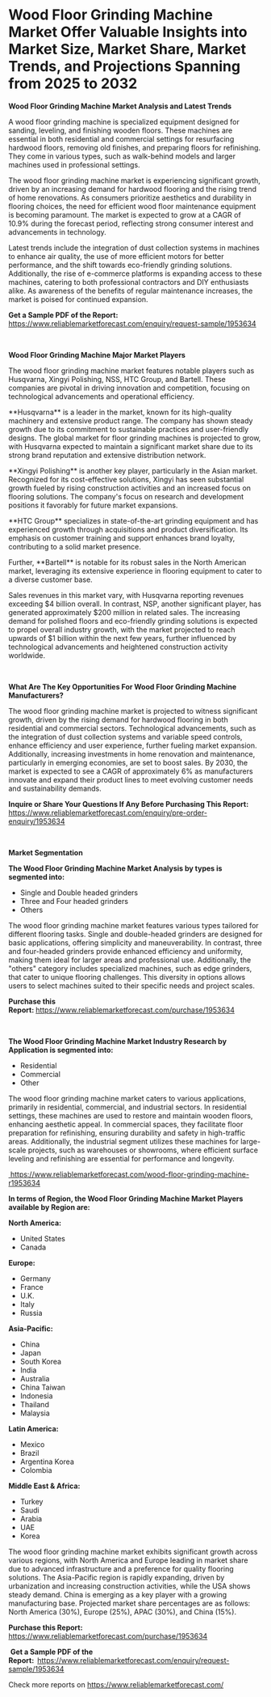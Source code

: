 <p><h1>Wood Floor Grinding Machine Market Offer Valuable Insights into Market Size, Market Share, Market Trends, and Projections Spanning from 2025 to 2032</h1></p><p><strong>Wood Floor Grinding Machine Market Analysis and Latest Trends</strong></p>
<p><p>A wood floor grinding machine is specialized equipment designed for sanding, leveling, and finishing wooden floors. These machines are essential in both residential and commercial settings for resurfacing hardwood floors, removing old finishes, and preparing floors for refinishing. They come in various types, such as walk-behind models and larger machines used in professional settings.</p><p>The wood floor grinding machine market is experiencing significant growth, driven by an increasing demand for hardwood flooring and the rising trend of home renovations. As consumers prioritize aesthetics and durability in flooring choices, the need for efficient wood floor maintenance equipment is becoming paramount. The market is expected to grow at a CAGR of 10.9% during the forecast period, reflecting strong consumer interest and advancements in technology. </p><p>Latest trends include the integration of dust collection systems in machines to enhance air quality, the use of more efficient motors for better performance, and the shift towards eco-friendly grinding solutions. Additionally, the rise of e-commerce platforms is expanding access to these machines, catering to both professional contractors and DIY enthusiasts alike. As awareness of the benefits of regular maintenance increases, the market is poised for continued expansion.</p></p>
<p><strong>Get a Sample PDF of the Report:&nbsp;</strong> <a href="https://www.reliablemarketforecast.com/enquiry/request-sample/1953634?utm_campaign=2485&utm_medium=2&utm_source=Github&utm_content=ia&utm_term=16022025&utm_id=wood-floor-grinding-machine">https://www.reliablemarketforecast.com/enquiry/request-sample/1953634</a></p>
<p>&nbsp;</p>
<p><strong>Wood Floor Grinding Machine Major Market Players</strong></p>
<p><p>The wood floor grinding machine market features notable players such as Husqvarna, Xingyi Polishing, NSS, HTC Group, and Bartell. These companies are pivotal in driving innovation and competition, focusing on technological advancements and operational efficiency.</p><p>**Husqvarna** is a leader in the market, known for its high-quality machinery and extensive product range. The company has shown steady growth due to its commitment to sustainable practices and user-friendly designs. The global market for floor grinding machines is projected to grow, with Husqvarna expected to maintain a significant market share due to its strong brand reputation and extensive distribution network.</p><p>**Xingyi Polishing** is another key player, particularly in the Asian market. Recognized for its cost-effective solutions, Xingyi has seen substantial growth fueled by rising construction activities and an increased focus on flooring solutions. The company's focus on research and development positions it favorably for future market expansions.</p><p>**HTC Group** specializes in state-of-the-art grinding equipment and has experienced growth through acquisitions and product diversification. Its emphasis on customer training and support enhances brand loyalty, contributing to a solid market presence.</p><p>Further, **Bartell** is notable for its robust sales in the North American market, leveraging its extensive experience in flooring equipment to cater to a diverse customer base.</p><p>Sales revenues in this market vary, with Husqvarna reporting revenues exceeding $4 billion overall. In contrast, NSP, another significant player, has generated approximately $200 million in related sales. The increasing demand for polished floors and eco-friendly grinding solutions is expected to propel overall industry growth, with the market projected to reach upwards of $1 billion within the next few years, further influenced by technological advancements and heightened construction activity worldwide.</p></p>
<p>&nbsp;</p>
<p><strong>What Are The Key Opportunities For Wood Floor Grinding Machine Manufacturers?</strong></p>
<p><p>The wood floor grinding machine market is projected to witness significant growth, driven by the rising demand for hardwood flooring in both residential and commercial sectors. Technological advancements, such as the integration of dust collection systems and variable speed controls, enhance efficiency and user experience, further fueling market expansion. Additionally, increasing investments in home renovation and maintenance, particularly in emerging economies, are set to boost sales. By 2030, the market is expected to see a CAGR of approximately 6% as manufacturers innovate and expand their product lines to meet evolving customer needs and sustainability demands.</p></p>
<p><strong>Inquire or Share Your Questions If Any Before Purchasing This Report:</strong> <a href="https://www.reliablemarketforecast.com/enquiry/pre-order-enquiry/1953634?utm_campaign=2485&utm_medium=2&utm_source=Github&utm_content=ia&utm_term=16022025&utm_id=wood-floor-grinding-machine">https://www.reliablemarketforecast.com/enquiry/pre-order-enquiry/1953634</a></p>
<p>&nbsp;</p>
<p><strong>Market Segmentation</strong></p>
<p><strong>The Wood Floor Grinding Machine Market Analysis by types is segmented into:</strong></p>
<p><ul><li>Single and Double headed grinders</li><li>Three and Four headed grinders</li><li>Others</li></ul></p>
<p><p>The wood floor grinding machine market features various types tailored for different flooring tasks. Single and double-headed grinders are designed for basic applications, offering simplicity and maneuverability. In contrast, three and four-headed grinders provide enhanced efficiency and uniformity, making them ideal for larger areas and professional use. Additionally, the "others" category includes specialized machines, such as edge grinders, that cater to unique flooring challenges. This diversity in options allows users to select machines suited to their specific needs and project scales.</p></p>
<p><strong>Purchase this Report:&nbsp;</strong><a href="https://www.reliablemarketforecast.com/purchase/1953634?utm_campaign=2485&utm_medium=2&utm_source=Github&utm_content=ia&utm_term=16022025&utm_id=wood-floor-grinding-machine">https://www.reliablemarketforecast.com/purchase/1953634</a></p>
<p>&nbsp;</p>
<p><strong>The Wood Floor Grinding Machine Market Industry Research by Application is segmented into:</strong></p>
<p><ul><li>Residential</li><li>Commercial</li><li>Other</li></ul></p>
<p><p>The wood floor grinding machine market caters to various applications, primarily in residential, commercial, and industrial sectors. In residential settings, these machines are used to restore and maintain wooden floors, enhancing aesthetic appeal. In commercial spaces, they facilitate floor preparation for refinishing, ensuring durability and safety in high-traffic areas. Additionally, the industrial segment utilizes these machines for large-scale projects, such as warehouses or showrooms, where efficient surface leveling and refinishing are essential for performance and longevity.</p></p>
<p><a href="https://www.reliablemarketforecast.com/wood-floor-grinding-machine-r1953634?utm_campaign=2485&utm_medium=2&utm_source=Github&utm_content=ia&utm_term=16022025&utm_id=wood-floor-grinding-machine">&nbsp;https://www.reliablemarketforecast.com/wood-floor-grinding-machine-r1953634</a></p>
<p><strong>In terms of Region, the Wood Floor Grinding Machine Market Players available by Region are:</strong></p>
<p>
    <p> <strong> North America: </strong>
        <ul>
            <li>United States</li>
            <li>Canada</li>
        </ul>
        </p> 
    <p> <strong> Europe: </strong>
        <ul>
            <li>Germany</li>
            <li>France</li>
            <li>U.K.</li>
            <li>Italy</li>
            <li>Russia</li>
        </ul>
        </p> 
    <p> <strong> Asia-Pacific: </strong>
        <ul>
            <li>China</li>
            <li>Japan</li>
            <li>South Korea</li>
            <li>India</li>
            <li>Australia</li>
            <li>China Taiwan</li>
            <li>Indonesia</li>
            <li>Thailand</li>
            <li>Malaysia</li>
        </ul>
        </p> 
    <p> <strong> Latin America: </strong>
        <ul>
            <li>Mexico</li>
            <li>Brazil</li>
            <li>Argentina Korea</li>
            <li>Colombia</li>
        </ul>
        </p> 
    <p> <strong> Middle East & Africa: </strong>
        <ul>
            <li>Turkey</li>
            <li>Saudi</li>
            <li>Arabia</li>
            <li>UAE</li>
            <li>Korea</li>
        </ul>
    </p>
    </p>
<p><p>The wood floor grinding machine market exhibits significant growth across various regions, with North America and Europe leading in market share due to advanced infrastructure and a preference for quality flooring solutions. The Asia-Pacific region is rapidly expanding, driven by urbanization and increasing construction activities, while the USA shows steady demand. China is emerging as a key player with a growing manufacturing base. Projected market share percentages are as follows: North America (30%), Europe (25%), APAC (30%), and China (15%).</p></p>
<p><strong>Purchase this Report: </strong><a href="https://www.reliablemarketforecast.com/purchase/1953634?utm_campaign=2485&utm_medium=2&utm_source=Github&utm_content=ia&utm_term=16022025&utm_id=wood-floor-grinding-machine">https://www.reliablemarketforecast.com/purchase/1953634</a></p>
<p>&nbsp;<strong>Get a Sample PDF of the Report:&nbsp;&nbsp;</strong><a href="https://www.reliablemarketforecast.com/enquiry/request-sample/1953634?utm_campaign=2485&utm_medium=2&utm_source=Github&utm_content=ia&utm_term=16022025&utm_id=wood-floor-grinding-machine">https://www.reliablemarketforecast.com/enquiry/request-sample/1953634</a></p>
<p><strong></strong></p>
<p>Check more reports on <a href="https://www.reliablemarketforecast.com/?utm_campaign=2485&utm_medium=2&utm_source=Github&utm_content=ia&utm_term=16022025&utm_id=wood-floor-grinding-machine">https://www.reliablemarketforecast.com/</a></p>